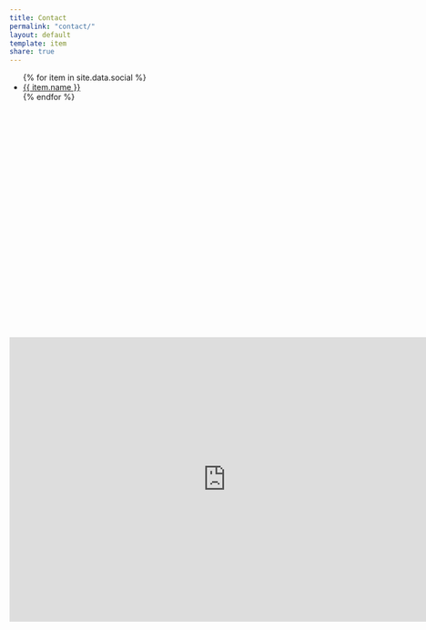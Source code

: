 ```yaml
---
title: Contact
permalink: "contact/"
layout: default
template: item
share: true
---
```


<style>
       #map {
        height: 400px;
        width: 100%;
       }
    </style>

<ul class="grid-item">
  	{% for item in site.data.social %}
  		<li><a class="btn btn--block btn-primary--outline" href="{{ item.link }}" class="btn btn--block btn-primary--outline t-heading "><i class="fa {{ item.icon }}"> </i>
      		{{ item.name }}
    		</a>
    	</li>
  	{% endfor %}
</ul>

<div id="map"></div>
<script>
  function initMap() {
    var uluru = {lat: 49.5899205, lng: 17.2493817};
    var map = new google.maps.Map(document.getElementById('map'), {
      zoom: 16,
      center: uluru
    });
    var marker = new google.maps.Marker({
      position: uluru,
      map: map
    });
  }
</script>
<script async defer
src="https://maps.googleapis.com/maps/api/js?key=YOUR_API_KEY&callback=initMap">
</script>


<iframe src="https://docs.google.com/forms/d/e/1FAIpQLSe1pkpG80Qba0SxGlsnRdcBlICncnAf2DLdgXc46YjHENNkYg/viewform?embedded=true" width="760" height="500" frameborder="0" marginheight="0" marginwidth="0">Caricamento in corso...</iframe>
